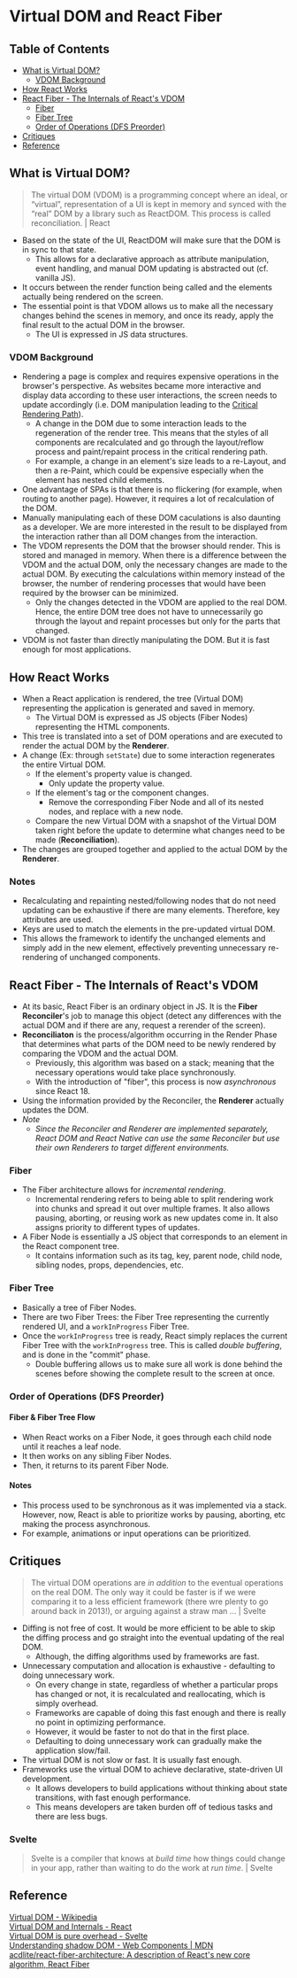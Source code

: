 # Virtual DOM and React Fiber

## Table of Contents
- [What is Virtual DOM?](#what-is-virtual-dom)
  - [VDOM Background](#vdom-background)
- [How React Works](#how-react-works)
- [React Fiber - The Internals of React's VDOM](#react-fiber---the-internals-of-reacts-vdom)
  - [Fiber](#fiber)
  - [Fiber Tree](#fiber-tree)
  - [Order of Operations (DFS Preorder)](#order-of-operations-dfs-preorder)
- [Critiques](#critiques)
- [Reference](#reference)

## What is Virtual DOM?
> The virtual DOM (VDOM) is a programming concept where an ideal, or “virtual”, representation of a UI is kept in memory and synced with the “real” DOM by a library such as ReactDOM. This process is called reconciliation. | React

- Based on the state of the UI, ReactDOM will make sure that the DOM is in sync to that state.
  - This allows for a declarative approach as attribute manipulation, event handling, and manual DOM updating is abstracted out (cf. vanilla JS).
- It occurs between the render function being called and the elements actually being rendered on the screen.
- The essential point is that VDOM allows us to make all the necessary changes behind the scenes in memory, and once its ready, apply the final result to the actual DOM in the browser.
  - The UI is expressed in JS data structures.
### VDOM Background
- Rendering a page is complex and requires expensive operations in the browser's perspective. As websites became more interactive and display data according to these user interactions, the screen needs to update accordingly (i.e. DOM manipulation leading to the [Critical Rendering Path](https://github.com/Kakamotobi/Learned/blob/main/Web%20Development/Browsers.md#critical-rendering-path)).
  - A change in the DOM due to some interaction leads to the regeneration of the render tree. This means that the styles of all components are recalculated and go through the layout/reflow process and paint/repaint process in the critical rendering path.
  - For example, a change in an element's size leads to a re-Layout, and then a re-Paint, which could be expensive especially when the element has nested child elements.
- One advantage of SPAs is that there is no flickering (for example, when routing to another page). However, it requires a lot of recalculation of the DOM.
- Manually manipulating each of these DOM caculations is also daunting as a developer. We are more interested in the result to be displayed from the interaction rather than all DOM changes from the interaction.
- The VDOM represents the DOM that the browser should render. This is stored and managed in memory. When there is a difference between the VDOM and the actual DOM, only the necessary changes are made to the actual DOM. By executing the calculations within memory instead of the browser, the number of rendering processes that would have been required by the browser can be minimized.
  - Only the changes detected in the VDOM are applied to the real DOM. Hence, the entire DOM tree does not have to unnecessarily go through the layout and repaint processes but only for the parts that changed.
- VDOM is not faster than directly manipulating the DOM. But it is fast enough for most applications.

## How React Works
- When a React application is rendered, the tree (Virtual DOM) representing the application is generated and saved in memory.
  - The Virtual DOM is expressed as JS objects (Fiber Nodes) representing the HTML components.
- This tree is translated into a set of DOM operations and are executed to render the actual DOM by the **Renderer**.
- A change (Ex: through `setState`) due to some interaction regenerates the entire Virtual DOM.
  - If the element's property value is changed.
    - Only update the property value.
  - If the element's tag or the component changes.
    - Remove the corresponding Fiber Node and all of its nested nodes, and replace with a new node.
  - Compare the new Virtual DOM with a snapshot of the Virtual DOM taken right before the update to determine what changes need to be made (**Reconciliation**).
- The changes are grouped together and applied to the actual DOM by the **Renderer**. 
### Notes
- Recalculating and repainting nested/following nodes that do not need updating can be exhaustive if there are many elements. Therefore, key attributes are used.
- Keys are used to match the elements in the pre-updated virtual DOM.
- This allows the framework to identify the unchanged elements and simply add in the new element, effectively preventing unnecessary re-rendering of unchanged components.

## React Fiber - The Internals of React's VDOM
- At its basic, React Fiber is an ordinary object in JS. It is the **Fiber Reconciler**'s job to manage this object (detect any differences with the actual DOM and if there are any, request a rerender of the screen).
- **Reconciliaton** is the process/algorithm occurring in the Render Phase that determines what parts of the DOM need to be newly rendered by comparing the VDOM and the actual DOM.
  - Previously, this algorithm was based on a stack; meaning that the necessary operations would take place synchronously.
  - With the introduction of "fiber", this process is now _asynchronous_ since React 18.
- Using the information provided by the Reconciler, the **Renderer** actually updates the DOM.
- _Note_
  - _Since the Reconciler and Renderer are implemented separately, React DOM and React Native can use the same Reconciler but use their own Renderers to target different environments._
### Fiber
- The Fiber architecture allows for _incremental rendering_.
  - Incremental rendering refers to being able to split rendering work into chunks and spread it out over multiple frames. It also allows pausing, aborting, or reusing work as new updates come in. It also assigns priority to different types of updates.
- A Fiber Node is essentially a JS object that corresponds to an element in the React component tree.
  - It contains information such as its tag, key, parent node, child node, sibling nodes, props, dependencies, etc.
### Fiber Tree
- Basically a tree of Fiber Nodes.
- There are two Fiber Trees: the Fiber Tree representing the currently rendered UI, and a `workInProgress` Fiber Tree.
- Once the `workInProgress` tree is ready, React simply replaces the current Fiber Tree with the `workInProgress` tree. This is called _double buffering_, and is done in the "commit" phase.
  - Double buffering allows us to make sure all work is done behind the scenes before showing the complete result to the screen at once.
### Order of Operations (DFS Preorder)
#### Fiber & Fiber Tree Flow
- When React works on a Fiber Node, it goes through each child node until it reaches a leaf node.
- It then works on any sibling Fiber Nodes.
- Then, it returns to its parent Fiber Node.
#### Notes
- This process used to be synchronous as it was implemented via a stack. However, now, React is able to prioritize works by pausing, aborting, etc making the process asynchronous.
- For example, animations or input operations can be prioritized.

## Critiques
> The virtual DOM operations are *in addition* to the eventual operations on the real DOM. The only way it could be faster is if we were comparing it to a less efficient framework (there wre plenty to go around back in 2013!), or arguing against a straw man ... | Svelte

- Diffing is not free of cost. It would be more efficient to be able to skip the diffing process and go straight into the eventual updating of the real DOM.
  - Although, the diffing algorithms used by frameworks are fast.
- Unnecessary computation and allocation is exhaustive - defaulting to doing unnecessary work.
  - On every change in state, regardless of whether a particular props has changed or not, it is recalculated and reallocating, which is simply overhead.
  - Frameworks are capable of doing this fast enough and there is really no point in optimizing performance.
  - However, it would be faster to not do that in the first place.
  - Defaulting to doing unnecessary work can gradually make the application slow/fail.
- The virtual DOM is not slow or fast. It is usually fast enough.
- Frameworks use the virtual DOM to achieve declarative, state-driven UI development.
  - It allows developers to build applications without thinking about state transitions, with fast enough performance.
  - This means developers are taken burden off of tedious tasks and there are less bugs.
### Svelte
> Svelte is a compiler that knows at *build time* how things could change in your app, rather than waiting to do the work at *run time*. | Svelte

## Reference
[Virtual DOM - Wikipedia](https://en.wikipedia.org/wiki/Virtual_DOM)  
[Virtual DOM and Internals - React](https://reactjs.org/docs/faq-internals.html)  
[Virtual DOM is pure overhead - Svelte](https://svelte.dev/blog/virtual-dom-is-pure-overhead)  
[Understanding shadow DOM - Web Components | MDN](https://developer.mozilla.org/en-US/docs/Web/Web_Components/Using_shadow_DOM)  
[acdlite/react-fiber-architecture: A description of React's new core algorithm, React Fiber](https://github.com/acdlite/react-fiber-architecture)  
